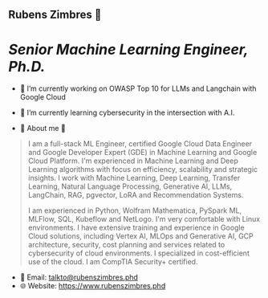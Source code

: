 ## Rubens Zimbres 👋

# _Senior Machine Learning Engineer, Ph.D._

- 🔭 I’m currently working on OWASP Top 10 for LLMs and Langchain with Google Cloud

- 🚀 I’m currently learning cybersecurity in the intersection with A.I.

- 👾 About me 👾
> I am a full-stack ML Engineer, certified Google Cloud Data Engineer and Google Developer Expert
> (GDE) in Machine Learning and Google Cloud Platform. I'm experienced in Machine Learning and
> Deep Learning algorithms with focus on efficiency, scalability and strategic insights. I work with
> Machine Learning, Deep Learning, Transfer Learning, Natural Language Processing, Generative
> AI, LLMs, LangChain, RAG, pgvector, LoRA and Recommendation Systems.
>    
> I am experienced in Python, Wolfram Mathematica, PySpark ML, MLFlow, SQL, Kubeflow and
> NetLogo. I'm very comfortable with Linux environments. I have extensive training and experience
> in Google Cloud solutions, including Vertex AI, MLOps and Generative AI, GCP architecture,
> security, cost planning and services related to cybersecurity of cloud environments. I specialized
> in cost-efficient use of the cloud. I am CompTIA Security+ certified.
  
- 📧 Email: talkto@rubenszimbres.phd
- 🌐 Website: https://www.rubenszimbres.phd
